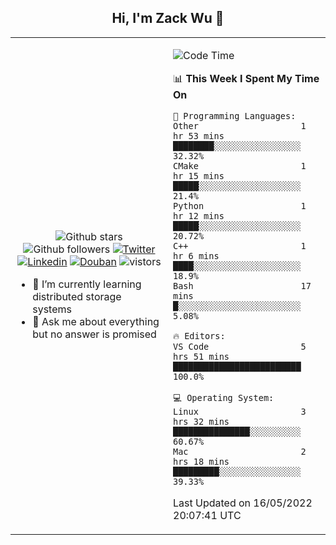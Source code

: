 <h2 align="center"> Hi, I'm Zack Wu 👋 </h2>

<table>
    <tr>
        <td valign="center" width="50%">
            <p align="center">
              <img src="https://img.shields.io/github/stars/izackwu?style=social" alt="Github stars" />
              <img src="https://img.shields.io/github/followers/izackwu?style=social" alt="Github followers" />
              <a href="https://twitter.com/_zackwu"><img src="https://img.shields.io/badge/@__zackwu-1DA1F2?style=flat&logo=Twitter&logoColor=white" alt="Twitter"/></a>
              <a href="https://www.linkedin.com/in/izackwu/?locale=en_US"><img src="https://img.shields.io/badge/@izackwu-0073b1?style=flat&logo=LinkedIn&logoColor=white" alt="Linkedin" /></a>
              <a href="https://www.douban.com/people/keith1"><img src="https://img.shields.io/badge/@keith1-007722?style=flat&logo=Douban&logoColor=white" alt="Douban" /></a>
              <img src="https://visitor-badge.glitch.me/badge?page_id=keithnull" alt="vistors" />
            </p>
            <ul>
                <li>🌱 I’m currently learning distributed storage systems</li>
                <li>💬 Ask me about everything but no answer is promised</li>
            </ul>
        </td>
       <td valign="top" width="50%">
    
<!--START_SECTION:waka-->
![Code Time](http://img.shields.io/badge/Code%20Time-0%20secs-blue)

📊 **This Week I Spent My Time On** 

```text
💬 Programming Languages: 
Other                    1 hr 53 mins        ████████░░░░░░░░░░░░░░░░░   32.32% 
CMake                    1 hr 15 mins        █████░░░░░░░░░░░░░░░░░░░░   21.4% 
Python                   1 hr 12 mins        █████░░░░░░░░░░░░░░░░░░░░   20.72% 
C++                      1 hr 6 mins         ████░░░░░░░░░░░░░░░░░░░░░   18.9% 
Bash                     17 mins             █░░░░░░░░░░░░░░░░░░░░░░░░   5.08%

🔥 Editors: 
VS Code                  5 hrs 51 mins       █████████████████████████   100.0%

💻 Operating System: 
Linux                    3 hrs 32 mins       ███████████████░░░░░░░░░░   60.67% 
Mac                      2 hrs 18 mins       █████████░░░░░░░░░░░░░░░░   39.33%

```


 Last Updated on 16/05/2022 20:07:41 UTC
<!--END_SECTION:waka-->
</td></tr>
</table>


